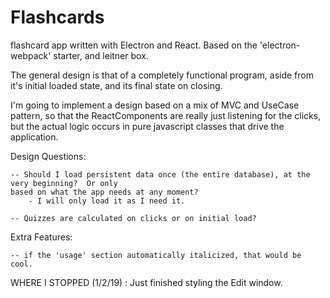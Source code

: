 # Flashcards

flashcard app written with Electron and React.  Based on the 'electron-webpack' starter, and 
leitner box.  

The general design is that of a completely functional program, aside from it's initial loaded state,
and its final state on closing.  

I'm going to implement a design based on a mix of MVC and UseCase pattern, so that the ReactComponents are really just 
listening for the clicks, but the actual logic occurs in pure javascript classes that drive the application.  


Design Questions: 

    -- Should I load persistent data once (the entire database), at the very beginning?  Or only 
    based on what the app needs at any moment? 
        - I will only load it as I need it. 

    -- Quizzes are calculated on clicks or on initial load? 


Extra Features: 

    -- if the 'usage' section automatically italicized, that would be cool. 


WHERE I STOPPED (1/2/19) : 
    Just finished styling the Edit window.  